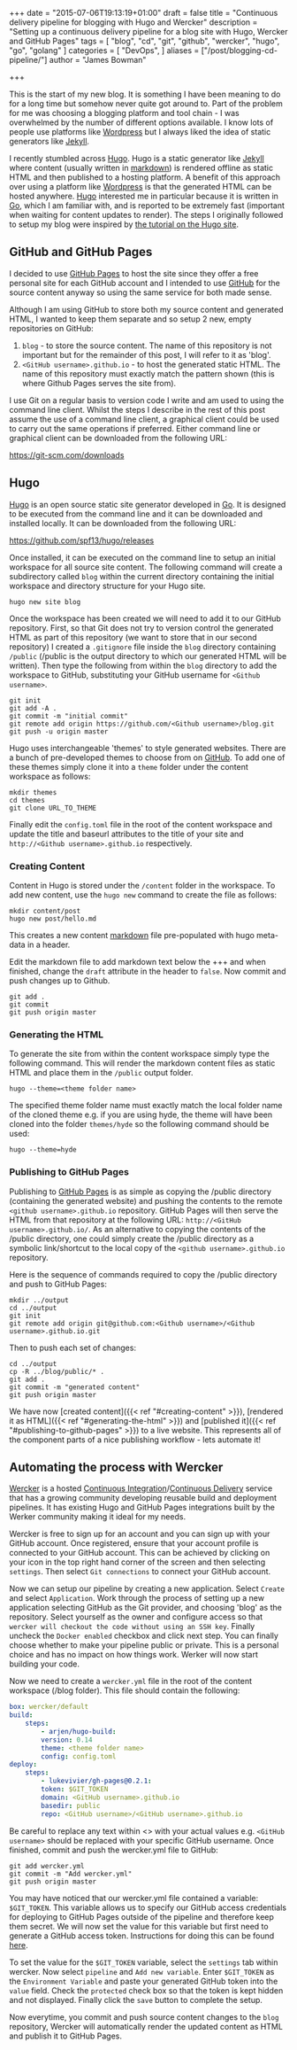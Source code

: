+++
date = "2015-07-06T19:13:19+01:00"
draft = false
title = "Continuous delivery pipeline for blogging with Hugo and Wercker"
description = "Setting up a continuous delivery pipeline for a blog site with Hugo, Wercker and GitHub Pages"
tags = [ "blog", "cd", "git", "github", "wercker", "hugo", "go", "golang" ]
categories = [
  "DevOps",
]
aliases = ["/post/blogging-cd-pipeline/"]
author = "James Bowman"

+++

This is the start of my new blog.  It is something I have been meaning to do for a long time but somehow never quite got around to.  Part of the problem for me was choosing a blogging platform and tool chain - I was overwhelmed by the number of different options available.  I know lots of people use platforms like [Wordpress] but I always liked the idea of static generators like [Jekyll].

I recently stumbled across [Hugo].  Hugo is a static generator like [Jekyll] where content (usually written in [markdown](https://en.wikipedia.org/wiki/Markdown)) is rendered offline as static HTML and then published to a hosting platform.  A benefit of this approach over using a platform like [Wordpress] is that the generated HTML can be hosted anywhere.  [Hugo] interested me in particular because it is written in [Go], which I am familiar with, and is reported to be extremely fast (important when waiting for content updates to render).  The steps I originally followed to setup my blog were inspired by [the tutorial on the Hugo site](http://gohugo.io/tutorials/automated-deployments/). 

## GitHub and GitHub Pages

I decided to use [GitHub Pages] to host the site since they offer a free personal site for each GitHub account and I intended to use [GitHub](http://github.com) for the source content anyway so using the same service for both made sense.

Although I am using GitHub to store both my source content and generated HTML, I wanted to keep them separate and so setup 2 new, empty repositories on GitHub:

1. `blog` - to store the source content.  The name of this repository is not important but for the remainder of this post, I will refer to it as 'blog'.
1. `<GitHub username>.github.io` - to host the generated static HTML.  The name of this repository must exactly match the pattern shown (this is where Github Pages serves the site from).

I use Git on a regular basis to version code I write and am used to using the command line client.  Whilst the steps I describe in the rest of this post assume the use of a command line client, a graphical client could be used to carry out the same operations if preferred.  Either command line or graphical client can be downloaded from the following URL:

https://git-scm.com/downloads

## Hugo

[Hugo] is an open source static site generator developed in [Go].  It is designed to be executed from the command line and it can be downloaded and installed locally.  It can be downloaded from the following URL:

https://github.com/spf13/hugo/releases

Once installed, it can be executed on the command line to setup an initial workspace for all source site content.  The following command will create a subdirectory called `blog` within the current directory containing the initial workspace and directory structure for your Hugo site. 

	hugo new site blog

Once the workspace has been created we will need to add it to our GitHub repository.  First, so that Git does not try to version control the generated HTML as part of this repository (we want to store that in our second repository) I created a `.gitignore` file inside the `blog` directory containing `/public` (/public is the output directory to which our generated HTML will be written).  Then type the following from within the `blog` directory to add the workspace to GitHub, substituting your GitHub username for `<Github username>`.

	git init
	git add -A .
	git commit -m "initial commit"
	git remote add origin https://github.com/<Github username>/blog.git
	git push -u origin master

Hugo uses interchangeable 'themes' to style generated websites.  There are a bunch of pre-developed themes to choose from on [GitHub](https://github.com/spf13/hugoThemes/).  To add one of these themes simply clone it into a `theme` folder under the content workspace as follows:

	mkdir themes
	cd themes
	git clone URL_TO_THEME 

Finally edit the `config.toml` file in the root of the content workspace and update the title and baseurl attributes to the title of your site and `http://<Github username>.github.io` respectively.
	
### Creating Content

Content in Hugo is stored under the `/content` folder in the workspace.  To add new content, use the `hugo new` command to create the file as follows: 

	mkdir content/post
	hugo new post/hello.md

This creates a new content [markdown](https://en.wikipedia.org/wiki/Markdown) file pre-populated with hugo meta-data in a header.

Edit the markdown file to add markdown text below the +++ and when finished, change the `draft` attribute in the header to `false`.  Now commit and push changes up to Github.

	git add .
	git commit
	git push origin master
	
### Generating the HTML

To generate the site from within the content workspace simply type the following command.  This will render the markdown content files as static HTML and place them in the `/public` output folder.

	hugo --theme=<theme folder name>

The specified theme folder name must exactly match the local folder name of the cloned theme e.g. if you are using hyde, the theme will have been cloned into the folder `themes/hyde` so the following command should be used:

	hugo --theme=hyde

### Publishing to GitHub Pages

Publishing to [GitHub Pages] is as simple as copying the /public directory (containing the generated website) and pushing the contents to the remote `<github username>.github.io` repository.  GitHub Pages will then serve the HTML from that repository at the following URL: `http://<GitHub username>.github.io/`.  As an alternative to copying the contents of the /public directory, one could simply create the /public directory as a symbolic link/shortcut to the local copy of the `<github username>.github.io` repository.

Here is the sequence of commands required to copy the /public directory and push to GitHub Pages:

	mkdir ../output
	cd ../output
	git init
	git remote add origin git@github.com:<Github username>/<Github username>.github.io.git

Then to push each set of changes:
	
	cd ../output
	cp -R ../blog/public/* . 
	git add .
	git commit -m "generated content"
	git push origin master

We have now [created content]({{< ref "#creating-content" >}}), [rendered it as HTML]({{< ref "#generating-the-html" >}}) and [published it]({{< ref "#publishing-to-github-pages" >}}) to a live website.  This represents all of the component parts of a nice publishing workflow - lets automate it!

## Automating the process with Wercker

[Wercker] is a hosted [Continuous Integration](http://www.thoughtworks.com/continuous-integration)/[Continuous Delivery](https://en.wikipedia.org/wiki/Continuous_delivery) service that has a growing community developing reusable build and deployment pipelines.  It has existing Hugo and GitHub Pages integrations built by the Werker community making it ideal for my needs.

Wercker is free to sign up for an account and you can sign up with your GitHub account.  Once registered, ensure that your account profile is connected to your GitHub account.  This can be achieved by clicking on your icon in the top right hand corner of the screen and then selecting `settings`.  Then select `Git connections` to connect your GitHub account.

Now we can setup our pipeline by creating a new application.  Select `Create` and select `Application`.  Work through the process of setting up a new application selecting GitHub as the Git provider, and choosing 'blog' as the repository.  Select yourself as the owner and configure access so that `wercker will checkout the code without using an SSH key`.  Finally uncheck the `Docker enabled` checkbox and click next step.  You can finally choose whether to make your pipeline public or private.  This is a personal choice and has no impact on how things work.  Werker will now start building your code.

Now we need to create a `wercker.yml` file in the root of the content workspace (/blog folder).  This file should contain the following:

``` yaml
box: wercker/default
build:
    steps:
        - arjen/hugo-build:
        version: 0.14
        theme: <theme folder name>
        config: config.toml
deploy:
    steps:
        - lukevivier/gh-pages@0.2.1:
        token: $GIT_TOKEN
        domain: <GitHub username>.github.io
        basedir: public
        repo: <GitHub username>/<GitHub username>.github.io
```

Be careful to replace any text within <> with your actual values e.g. `<GitHub username>` should be replaced with your specific GitHub username.  Once finished, commit and push the wercker.yml file to GitHub:

	git add wercker.yml
	git commit -m "Add wercker.yml"
	git push origin master

You may have noticed that our wercker.yml file contained a variable: `$GIT_TOKEN`.  This variable allows us to specify our GitHub access credentials for deploying to GitHub Pages outside of the pipeline and therefore keep them secret.  We will now set the value for this variable but first need to generate a GitHub access token.  Instructions for doing this can be found [here](https://help.github.com/articles/creating-an-access-token-for-command-line-use/).

To set the value for the `$GIT_TOKEN` variable, select the `settings` tab within wercker.  Now select `pipeline` and `Add new variable`.  Enter `$GIT_TOKEN` as the `Environment Variable` and paste your generated GitHub token into the `value` field.  Check the `protected` check box so that the token is kept hidden and not displayed.  Finally click the `save` button to complete the setup.  

Now everytime, you commit and push source content changes to the `blog` repository, Wercker will automatically render the updated content as HTML and publish it to GitHub Pages.


[Wordpress]: https://wordpress.com/
[Jekyll]: http://jekyllrb.com/
[Hugo]: http://gohugo.io
[Go]: https://golang.org/
[GitHub Pages]: https://pages.github.com/
[Wercker]: http://wercker.com/
